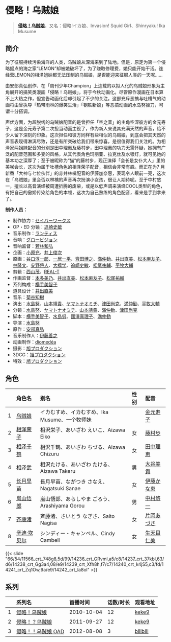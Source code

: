 # 侵略！乌贼娘


> <u>**[侵略！乌贼娘](https://bgm.tv/subject/7842)**</u>，又名：侵略!イカ娘、Invasion! Squid Girl、Shinryaku! Ika Musume

## 简介

为了征服持续污染海洋的人类，乌贼娘从深海来到了陆地。但是，原定为第一个侵略据点的海之家“LEMON”却被她破坏了，为了赚取修理费，她只能开始干活。连经营LEMON的相泽姐妹都无法压制的乌贼娘，是否能迎来征服人类的一天呢……

由安部真弘创作、在「周刊少年Champion」上连载的以拟人化的乌贼娘形象为主角展开的搞笑类漫画「侵略！乌贼娘」，将于今秋动画化。尽管原作漫画在日本算不上大热之作，但宣告动画化后却引起了不少的关注。这部充斥恶搞与吐槽气的动画将由曾执导「热带雨林的爆笑生活」「钢铁新娘」等恶搞动画的水岛努操刀，可谓十分搭调。

声优方面，为超脱线的乌贼娘配音的是曾担任「空之音」的主角空深彼方的金元寿子，这是金元寿子第二次担当动画主役了，作为新人来说其充满天然的声音，给不少人留下深刻的印象。这次担任和彼方同样有些相似的乌贼娘，到底会把其天然的声音表现得淋漓尽致，还是有所突破给我们带来惊喜，是很值得我们关注的。为相泽家两姐妹配音的分别是田中理惠及藤村步，田中理惠的功力无需怀疑，她拥有广泛的配音范围和多变的风格，从其代表角色玛丽亚、拉克丝及水银灯，就可见她的基本功之深厚了；至于被昵称为“猫”的藤村步，现正演绎「会长是女仆大人」里的美咲会长，这次为属于吐槽角色的相泽荣子配音，相信会非常有趣。而正在为7 月新番「大神与七位伙伴」的赤井林檎配音的伊藤加奈惠，表现令人眼前一亮，这次在「乌贼娘」里会否以林檎的声音再次扮演小女孩，很让人期待呢。至于中村悠一，擅长以高音演绎被周遭折腾的废柴，或是以低声调来演绎COOL类型的角色，有把自己的傲娇传染给角色的本领，这次为自己熟练的角色配音，看来是手到拿来了。


**制作人员：**
- 制作协力：[セイバーワークス](https://bgm.tv/person/43768)
- OP・ED 分镜：[追崎史敏](https://bgm.tv/person/1165)
- 音乐制作：[ランティス](https://bgm.tv/person/57)
- 音响：[グロービジョン](https://bgm.tv/person/25182)
- 音响监督：[若林和弘](https://bgm.tv/person/564)
- 企画：[小原充](https://bgm.tv/person/2694)、[井上俊次](https://bgm.tv/person/963)
- 原画：[谷口淳一郎](https://bgm.tv/person/3063)、[一居一平](https://bgm.tv/person/19478)、[齊田博之](https://bgm.tv/person/10771)、[満仲勧](https://bgm.tv/person/12528)、[井出直美](https://bgm.tv/person/9092)、[松本麻友子](https://bgm.tv/person/10189)、[林隆文](https://bgm.tv/person/15414)、[安野将人](https://bgm.tv/person/13084)、[大橋学](https://bgm.tv/person/2951)、[追崎史敏](https://bgm.tv/person/1165)、[松尾祐輔](https://bgm.tv/person/8178)、[平牧大輔](https://bgm.tv/person/13069)
- 剪辑：[西山茂](https://bgm.tv/person/6004)、[REAL-T](https://bgm.tv/person/46772)
- 作画监督：[本多美乃](https://bgm.tv/person/22696)、[井出直美](https://bgm.tv/person/9092)、[松本麻友子](https://bgm.tv/person/10189)、[松尾祐輔](https://bgm.tv/person/8178)
- 系列构成：[横手美智子](https://bgm.tv/person/337)
- 道具设计：[井出直美](https://bgm.tv/person/9092)
- 音乐：[菊谷知樹](https://bgm.tv/person/3267)
- 演出：[水島努](https://bgm.tv/person/623)、[山本靖貴](https://bgm.tv/person/3681)、[ヤマトナオミチ](https://bgm.tv/person/13485)、[津田尚克](https://bgm.tv/person/9095)、[満仲勧](https://bgm.tv/person/12528)、[平牧大輔](https://bgm.tv/person/13069)
- 分镜：[水島努](https://bgm.tv/person/623)、[ヤマトナオミチ](https://bgm.tv/person/13485)、[山本靖貴](https://bgm.tv/person/3681)、[満仲勧](https://bgm.tv/person/12528)、[津田尚克](https://bgm.tv/person/9095)
- 脚本：[横手美智子](https://bgm.tv/person/337)、[水島努](https://bgm.tv/person/623)、[國澤真理子](https://bgm.tv/person/3715)、[満仲勧](https://bgm.tv/person/12528)
- 导演：[水島努](https://bgm.tv/person/623)
- 原作：[安部真弘](https://bgm.tv/person/7064)
- 音乐制作人：[伊藤善之](https://bgm.tv/person/52)
- 动画制作：[diomedéa](https://bgm.tv/person/7690)
- 摄影：[旭プロダクション](https://bgm.tv/person/6065)
- 3DCG：[旭プロダクション](https://bgm.tv/person/6065)
- 特效：[旭プロダクション](https://bgm.tv/person/6065)

## 角色

|     |   角色名   |   别名  | 性别 |  配音  |
|:--- |:------  |:----      |:---  |:--   |
| 1 | [乌贼娘](https://bgm.tv/character/11566) | イカむすめ、イカむすめ、Ika Musume、一个牧师妹 |  | [金元寿子](https://bgm.tv/person/5941) |
| 2 | [相泽荣子](https://bgm.tv/character/14236) | 相沢栄子、あいざわ えいこ、Aizawa Eiko | 女 | [藤村歩](https://bgm.tv/person/4783) |
| 3 | [相泽千鹤](https://bgm.tv/character/14237) | 相沢千鶴、あいざわ ちづる、Aizawa Chizuru | 女 | [田中理恵](https://bgm.tv/person/3862) |
| 4 | [相泽武](https://bgm.tv/character/14238) | 相沢たける、あいざわ たける、Aizawa Takeru | 男 | [大谷美貴](https://bgm.tv/person/4481) |
| 5 | [长月早苗](https://bgm.tv/character/14239) | 長月早苗、ながつき さなえ、Nagatsuki Sanae | 女 | [伊藤かな恵](https://bgm.tv/person/4949) |
| 6 | [岚山悟郎](https://bgm.tv/character/14240) | 嵐山悟郎、あらしやま ごろう、Arashiyama Gorou | 男 | [中村悠一](https://bgm.tv/person/4724) |
| 7 | [齐藤渚](https://bgm.tv/character/14241) | 斉藤渚、さいとう なぎさ、Saito Nagisa | 女 | [片岡あづさ](https://bgm.tv/person/6026) |
| 8 | [辛迪·坎贝尔](https://bgm.tv/character/14242) | シンディー・キャンベル、Cindy Cambell | 女 | [生天目仁美](https://bgm.tv/person/4394) |

{{< slide "66/54/11566_crt_748g8,5d/99/14236_crt_GRvml,a5/c8/14237_crt_37kbl,63/d6/14238_crt_Gg3a4,08/e9/14239_crt_Xfh8h,f7/c7/14240_crt_k4jS5,c3/fd/14241_crt_Zq1Ow,9a/e9/14242_crt_la8ol" >}}

## 系列

|     | 系列名         | 首播时间       | 话数/时长 | 观看地址                                                    |
| :-- | :---------- | :--------- | :---- | :------------------------------------------------------ |
| 1   |[侵略！乌贼娘](https://bgm.tv/subject/7842)| 2010-10-04 | 12    | [keke9](https://www.keke9.app/play/40391-4-375467.html) |
| 2   |[侵略！？乌贼娘](https://bgm.tv/subject/18004)| 2011-09-27 | 12    | [keke9](https://www.keke9.app/play/22309-4-167227.html) |
| 3   |[侵略！！乌贼娘 OAD](https://bgm.tv/subject/46703)| 2012-08-08 | 3     | [bilibili](https://www.bilibili.com/video/BV1iW411h7RB) |



